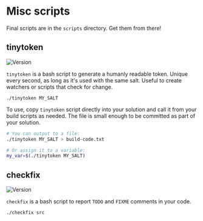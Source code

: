 # Misc scripts

Final scripts are in the `scripts` directory. Get them from there!

## tinytoken
![Version](https://img.shields.io/badge/Version-1.0.1-blue)

`tinytoken` is a bash script to generate a humanly readable token. Unique every second, as long as it's used with the same salt. Useful to create watchers or scripts that check for change.

    ./tinytoken MY_SALT

To use, copy `tinytoken` script directly into your solution and call it from your build scripts as needed. The file is small enough to be committed as part of your solution.

```bash
# You can output to a file:
./tinytoken MY_SALT > build-code.txt

# Or assign it to a variable:
my_var=$(./tinytoken MY_SALT)
```

## checkfix
![Version](https://img.shields.io/badge/Version-1.0.0-blue)

`checkfix` is a bash script to report `TODO` and `FIXME` comments in your code.

    ./checkfix src
